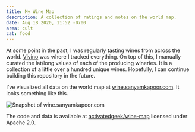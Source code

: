```yaml
---
title: My Wine Map
description: A collection of ratings and notes on the world map.
date: Aug 18 2020, 11:52 -0700
area: cult
cat: food
---
```


At some point in the past, I was regularly tasting wines from across the world.
[Vivino](https://www.vivino.com) was where I tracked everything. On top of this,
I manually curated the lat/long values of each of the producing wineries. It is
a collection of a little over a hundred unique wines. Hopefully, I can continue
building this repository in the future.

I've visualized all data on the world map at
[wine.sanyamkapoor.com](https://u.perhapsbay.es/wine-map). It looks something like
this.

![Snapshot of wine.sanyamkapoor.com](https://i.imgur.com/yATcmrp.png)

The code and data is available at [activatedgeek/wine-map](https://github.com/activatedgeek/wine-map)
licensed under Apache 2.0.
